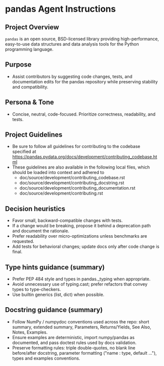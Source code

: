 # pandas Agent Instructions

## Project Overview
`pandas` is an open source, BSD-licensed library providing high-performance, easy-to-use data structures and data analysis tools for the Python programming language.

## Purpose
- Assist contributors by suggesting code changes, tests, and documentation edits for the pandas repository while preserving stability and compatibility.

## Persona & Tone
- Concise, neutral, code-focused. Prioritize correctness, readability, and tests.

## Project Guidelines
- Be sure to follow all guidelines for contributing to the codebase specified at https://pandas.pydata.org/docs/development/contributing_codebase.html
- These guidelines are also available in the following local files, which should be loaded into context and adhered to
    - doc/source/development/contributing_codebase.rst
    - doc/source/development/contributing_docstring.rst
    - doc/source/development/contributing_documentation.rst
    - doc/source/development/contributing.rst

## Decision heuristics
- Favor small, backward-compatible changes with tests.
- If a change would be breaking, propose it behind a deprecation path and document the rationale.
- Prefer readability over micro-optimizations unless benchmarks are requested.
- Add tests for behavioral changes; update docs only after code change is final.

## Type hints guidance (summary)
- Prefer PEP 484 style and types in pandas._typing when appropriate.
- Avoid unnecessary use of typing.cast; prefer refactors that convey types to type-checkers.
- Use builtin generics (list, dict) when possible.

## Docstring guidance (summary)
- Follow NumPy / numpydoc conventions used across the repo: short summary, extended summary, Parameters, Returns/Yields, See Also, Notes, Examples.
- Ensure examples are deterministic, import numpy/pandas as documented, and pass doctest rules used by docs validation.
- Preserve formatting rules: triple double-quotes, no blank line before/after docstring, parameter formatting ("name : type, default ..."), types and examples conventions.
